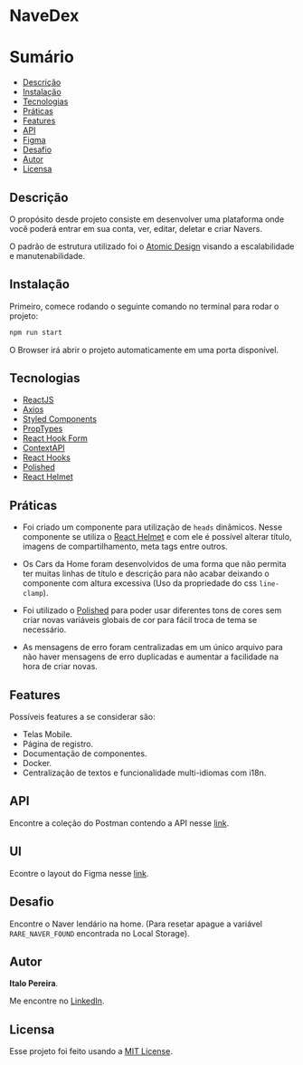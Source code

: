 # NaveDex

# Sumário

- [Descrição](#Descrição)
- [Instalação](#Instalação)
- [Tecnologias](#Tecnologias)
- [Práticas](#Práticas)
- [Features](#Features)
- [API](#API)
- [Figma](#UI)
- [Desafio](#Desafio)
- [Autor](#Autor)
- [Licensa](#Licensa)

## Descrição

O propósito desde projeto consiste em desenvolver uma plataforma onde você poderá entrar em sua conta, ver, editar, deletar e criar Navers.

O padrão de estrutura utilizado foi o [Atomic Design](https://atomicdesign.bradfrost.com/) visando a escalabilidade e manutenabilidade.

## Instalação

Primeiro, comece rodando o seguinte comando no terminal para rodar o projeto:

```bash
npm run start
```

O Browser irá abrir o projeto automaticamente em uma porta disponível.

## Tecnologias

- [ReactJS](https://reactjs.org/)
- [Axios](https://github.com/axios/axios)
- [Styled Components](https://styled-components.com/)
- [PropTypes](https://www.npmjs.com/package/prop-types)
- [React Hook Form](http://react-hook-form.com/)
- [ContextAPI](https://reactjs.org/docs/context.html)
- [React Hooks](https://reactjs.org/docs/hooks-intro.html)
- [Polished](https://polished.js.org/docs/)
- [React Helmet](https://www.npmjs.com/package/react-helmet)

## Práticas

- Foi criado um componente para utilização de `heads` dinâmicos. Nesse componente se utiliza o [React Helmet](https://www.npmjs.com/package/react-helmet)
  e com ele é possível alterar título, imagens de compartilhamento, meta tags entre outros.
  
- Os Cars da Home foram desenvolvidos de uma forma que não permita ter muitas linhas de título e descrição para não acabar deixando o componente com altura excessiva (Uso da propriedade do css `line-clamp`).

- Foi utilizado o [Polished](https://polished.js.org/docs/) para poder usar diferentes tons de cores sem criar novas variáveis globais de cor para fácil troca de tema se necessário.

- As mensagens de erro foram centralizadas em um único arquivo para não haver mensagens de erro duplicadas e aumentar a facilidade na hora de criar novas.

## Features

Possíveis features a se considerar são:

- Telas Mobile.
- Página de registro.
- Documentação de componentes.
- Docker.
- Centralização de textos e funcionalidade multi-idiomas com i18n.


## API

Encontre a coleção do Postman contendo a API nesse [link](https://www.getpostman.com/collections/e6afe4028c2a1e56e577).

## UI

Econtre o layout do Figma nesse [link](https://www.figma.com/file/II8UDFm2uJFZaD0FOPcinP/Teste-Fornt-End).

## Desafio

Encontre o Naver lendário na home. (Para resetar apague a variável `RARE_NAVER_FOUND` encontrada no Local Storage).

## Autor

**Italo Pereira**.

Me encontre no [LinkedIn](https://www.linkedin.com/in/italo-pereira-59603815a/).

## Licensa

Esse projeto foi feito usando a [MIT License](https://github.com/matheus-neves/navedex/blob/master/LICENSE.md).

